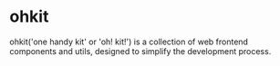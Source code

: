 # ohkit
ohkit('one handy kit' or 'oh! kit!') is a collection of web frontend components and utils, designed to simplify the development process.
